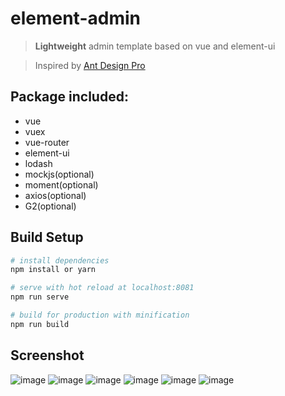 # element-admin

> **Lightweight** admin template based on vue and element-ui

> Inspired by [Ant Design Pro](https://github.com/ant-design/ant-design-pro/)

## Package included:
* vue
* vuex
* vue-router
* element-ui
* lodash
* mockjs(optional)
* moment(optional)
* axios(optional)
* G2(optional)

## Build Setup

``` bash
# install dependencies
npm install or yarn

# serve with hot reload at localhost:8081
npm run serve

# build for production with minification
npm run build
```
## Screenshot
![image](https://raw.githubusercontent.com/wiki/yupeng957/element-admin/login.png)
![image](https://raw.githubusercontent.com/wiki/yupeng957/element-admin/dashboard.png)
![image](https://raw.githubusercontent.com/wiki/yupeng957/element-admin/list.png)
![image](https://raw.githubusercontent.com/wiki/yupeng957/element-admin/form.png)
![image](https://raw.githubusercontent.com/wiki/yupeng957/element-admin/setting.png)
![image](https://raw.githubusercontent.com/wiki/yupeng957/element-admin/sidebar.png)

